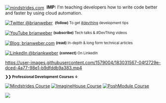 <div align="left"><p><a href="https://mindstrides.com/?utm_source=github.com/brianweber&utm_medium=referral&utm_campaign=profile"><img alt="mindstrides.com" align="center" src="https://img.shields.io/badge/LEARN-Mindstrides-gray.svg?colorA=596577&colorB=6A788D&style=for-the-badge" /></a>&nbsp; <strong>IMP:</strong> I'm teaching developers how to write code better and faster by using cloud automation.
</p></div>

<div align="left">
    <p><a href="https://twitter.com/brianweber/"><img alt="Twitter @brianweber" align="center" src="https://img.shields.io/badge/-@brianweber-gray.svg?colorA=6A788D&colorB=1da1f2&style=for-the-badge" /></a>&nbsp;<small> <strong>(follow)</strong> To get <a href="https://brianweber.dev/devthing">#devthing</a> development tips</small></p>
    <p><a href="https://www.youtube.com/brianweber"><img alt="YouTube brianweber" align="center" src="https://img.shields.io/badge/YOUTUBE-gray.svg?colorA=6A788D&colorB=6A788D&style=for-the-badge" /></a>&nbsp;<small><strong>(subscribe)</strong> Tech talks & #DevThing videos</small></p>
    <p><a href="https://brianweber.com/blog"><img alt="Blog: brianweber.com" align="center" src="https://img.shields.io/badge/-MY%20BLOG-gray.svg?colorA=6A788D&colorB=6A788D&style=for-the-badge" /></a>&nbsp;<small><strong>(read)</strong> In-depth & long form technical articles</small></p>
    <p><a href="https://www.linkedin.com/in/briankweber/"><img alt="LinkedIn @briankweber" align="center" src="https://img.shields.io/badge/LINKEDIN-gray.svg?colorA=6A788D&colorB=6A788D&style=for-the-badge" /></a>&nbsp;<small><strong>(connect)</strong> On LinkedIn </small></p>
</div>

https://user-images.githubusercontent.com/1579004/183031567-04f2729e-dced-4a77-98e1-b9dfddb9a383.mp4

<small><strong>❯❯ Professional Development Courses ↓</strong></small>

[![Mindstrides Course](https://img.shields.io/badge/LEARN-Mindstrides%20Automation%20%E2%86%92-gray.svg?colorA=61c265&colorB=4CAF50&style=for-the-badge)][n] [![ImagineHouse Course](https://img.shields.io/badge/LEARN-ImagineHouse%20%E2%86%92-gray.svg?colorA=655BE1&colorB=4F44D6&style=for-the-badge)][v] [![PoshModule Course](https://img.shields.io/badge/LEARN-PoshModule%20(free)%20%E2%86%92-gray.svg?colorA=6B999F&colorB=6A788D&style=for-the-badge)][d]

![](https://hit.yhype.me/github/profile?user_id=1579004)

[s]: https://github.com/brianweber/sponsor
[n]: https://mindstrides.com?utm_source=github.com/brianweber&utm_medium=referral&utm_campaign=profile
[v]: https://imaginehouse.com?utm_source=github.com/brianweber&utm_medium=referral&utm_campaign=profile
[d]: https://PoshModule.com?utm_source=github.com/brianweber&utm_medium=referral&utm_campaign=profile
[g]: https://github.com/brianweber
